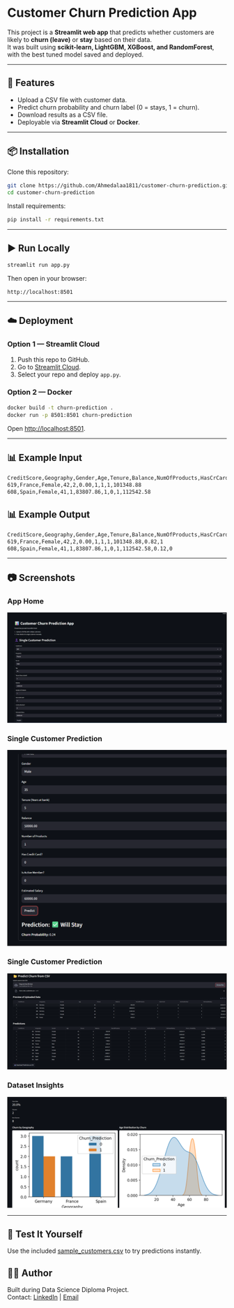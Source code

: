 # Customer Churn Prediction App

This project is a **Streamlit web app** that predicts whether customers are likely to **churn (leave)** or **stay** based on their data.  
It was built using **scikit-learn, LightGBM, XGBoost, and RandomForest**, with the best tuned model saved and deployed.

---

## 🚀 Features
- Upload a CSV file with customer data.
- Predict churn probability and churn label (0 = stays, 1 = churn).
- Download results as a CSV file.
- Deployable via **Streamlit Cloud** or **Docker**.

---

## 📦 Installation

Clone this repository:
```bash
git clone https://github.com/Ahmedalaa1811/customer-churn-prediction.git
cd customer-churn-prediction
```

Install requirements:
```bash
pip install -r requirements.txt
```

---

## ▶️ Run Locally
```bash
streamlit run app.py
```

Then open in your browser:
```
http://localhost:8501
```

---

## ☁️ Deployment
### Option 1 — Streamlit Cloud
1. Push this repo to GitHub.
2. Go to [Streamlit Cloud](https://share.streamlit.io).
3. Select your repo and deploy `app.py`.

### Option 2 — Docker
```bash
docker build -t churn-prediction .
docker run -p 8501:8501 churn-prediction
```
Open [http://localhost:8501](http://localhost:8501).

---

## 📊 Example Input
```csv
CreditScore,Geography,Gender,Age,Tenure,Balance,NumOfProducts,HasCrCard,IsActiveMember,EstimatedSalary
619,France,Female,42,2,0.00,1,1,1,101348.88
608,Spain,Female,41,1,83807.86,1,0,1,112542.58
```

## 📊 Example Output
```csv
CreditScore,Geography,Gender,Age,Tenure,Balance,NumOfProducts,HasCrCard,IsActiveMember,EstimatedSalary,Churn_Probability,Churn_Prediction
619,France,Female,42,2,0.00,1,1,1,101348.88,0.82,1
608,Spain,Female,41,1,83807.86,1,0,1,112542.58,0.12,0
```

---

## 📷 Screenshots

### App Home
![App Home](screenshots/app_home.png)

### Single Customer Prediction
![Single Prediction](screenshots/single_prediction.png)

### Single Customer Prediction
![Single Prediction](screenshots/File_predictions.png)

### Dataset Insights
![Dataset Insights](screenshots/dashboard.png)

---

## 🧪 Test It Yourself
Use the included [sample_customers.csv](sample_customers.csv) to try predictions instantly.
## 👨‍💻 Author
Built during Data Science Diploma Project.  
Contact: [LinkedIn](https://www.linkedin.com/in/ahmed-alaa-elsheikh-98a4b5182/) | [Email](ahmed.alaa181197@gmail.com)
